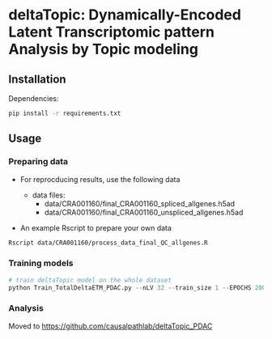 # deltaTopic: Dynamically-Encoded Latent Transcriptomic pattern Analysis by Topic modeling

## Installation
Dependencies:
```bash
pip install -r requirements.txt
```

## Usage

### Preparing data
- For reprocducing results, use the following data
    - data files: 
        - data/CRA001160/final_CRA001160_spliced_allgenes.h5ad
        - data/CRA001160/final_CRA001160_unspliced_allgenes.h5ad

- An example Rscript to prepare your own data
```bash 
Rscript data/CRA001160/process_data_final_QC_allgenes.R
```

### Training models

```python
# train deltaTopic model on the whole dataset
python Train_TotalDeltaETM_PDAC.py --nLV 32 --train_size 1 --EPOCHS 2000 --lr 0.001
```

### Analysis
Moved to https://github.com/causalpathlab/deltaTopic_PDAC
